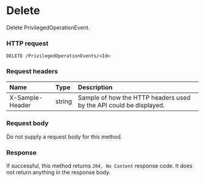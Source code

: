 # Delete

Delete PrivilegedOperationEvent.
### HTTP request
```http
DELETE /PrivilegedOperationEvents/<Id>

```
### Request headers
| Name       | Type | Description|
|:---------------|:--------|:----------|
| X-Sample-Header  | string  | Sample of how the HTTP headers used by the API could be displayed.|

### Request body
Do not supply a request body for this method.


### Response
If successful, this method returns `204, No Content` response code. It does not return anything in the response body.


<!-- uuid: cb4c5c71-c489-4a38-8637-a59c00ffb609
2015-10-09 18:28:47 UTC -->